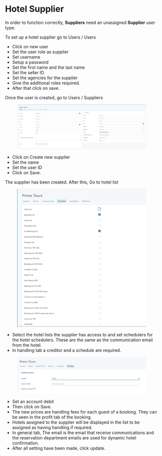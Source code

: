# Hotel Supplier

In order to function correctly, **Suppliers** need an unassigned **Supplier** user type.

To set up a hotel supplier go to Users / Users&#x20;

* Click on new user&#x20;
* Set the user role as supplier&#x20;
* Set username&#x20;
* Setup a password&#x20;
* Set the first name and the last name&#x20;
* Set the seller ID&#x20;
* Set the agencies for the supplier&#x20;
* Give the additional roles required.&#x20;
* After that click on save.&#x20;

Once the user is created, go to Users / Suppliers&#x20;

<figure><img src="../.gitbook/assets/image (31).png" alt=""><figcaption></figcaption></figure>

* Click on Create new supplier&#x20;
* Set the name&#x20;
* Set the user ID&#x20;
* Click on Save.&#x20;

The supplier has been created. After this, Go to hotel list&#x20;

<figure><img src="../.gitbook/assets/image (32).png" alt=""><figcaption></figcaption></figure>

* Select the hotel lists the supplier has access to and set schedulers for the hotel schedulers. These are the same as the communication email from the hotel.&#x20;
* In handling tab a creditor and a schedule are required.&#x20;

<figure><img src="../.gitbook/assets/image (33).png" alt=""><figcaption></figcaption></figure>

* Set an account debit&#x20;
* Then click on Save.&#x20;
* The new prices are handling fees for each guest of a booking. They can be seen in the profit tab of the booking.&#x20;
* Hotels assigned to the supplier will be displayed in the list to be assigned as having handling if required.&#x20;
* In general tab, The email is the email that receive communications and the reservation department emails are used for dynamic hotel confirmation.&#x20;
* After all setting have been made, click update.
